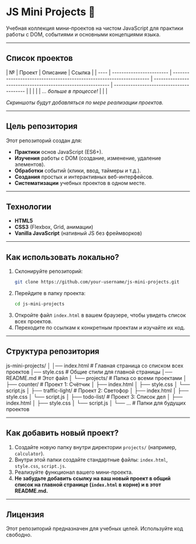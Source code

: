 # JS Mini Projects 🚀

Учебная коллекция мини-проектов на чистом JavaScript для практики работы с DOM, событиями и основными концепциями языка.

<!-- **👉 [Смотреть все проекты онлайн (GitHub Pages)](https://your-username.github.io/js-mini-projects/)** -->

---

## Список проектов

| №    | Проект                   | Описание                                                             | Ссылка                                                      |
| ---- | ------------------------ | -------------------------------------------------------------------- | ----------------------------------------------------------- | ---------------------------------------- |
| <!-- | 1                        | **Counter**                                                          | Простой счётчик с кнопками увеличения, уменьшения и сброса. | [Открыть](./projects/counter/index.html) |
| 2    | **Traffic Light**        | Визуализация работы светофора с автоматическим переключением цветов. | [Открыть](./projects/traffic-light/index.html)              |
| 3    | **To-Do List**           | Классический список задач с возможностью добавления и удаления.      | [Открыть](./projects/todo-list/index.html)                  | -->                                      |
|      | _... больше в процессе!_ |                                                                      |                                                             |

_Скриншоты будут добавляться по мере реализации проектов._

---

## Цель репозитория

Этот репозиторий создан для:

- **Практики** основ JavaScript (ES6+).
- **Изучения** работы с DOM (создание, изменение, удаление элементов).
- **Обработки** событий (клики, ввод, таймеры и т.д.).
- **Создания** простых и интерактивных веб-интерфейсов.
- **Систематизации** учебных проектов в одном месте.

---

## Технологии

- **HTML5**
- **CSS3** (Flexbox, Grid, анимации)
- **Vanilla JavaScript** (нативный JS без фреймворков)

---

## Как использовать локально?

1.  Склонируйте репозиторий:
    ```bash
    git clone https://github.com/your-username/js-mini-projects.git
    ```
2.  Перейдите в папку проекта:
    ```bash
    cd js-mini-projects
    ```
3.  Откройте файл `index.html` в вашем браузере, чтобы увидеть список всех проектов.
4.  Переходите по ссылкам к конкретным проектам и изучайте их код.

---

## Структура репозитория

js-mini-projects/
│
│── index.html # Главная страница со списком всех проектов
│── style.css # Общие стили для главной страницы
│── README.md # Этот файл
│
└── projects/ # Папка со всеми проектами
│
├── counter/ # Проект 1: Счётчик
│ ├── index.html
│ ├── style.css
│ └── script.js
│
├── traffic-light/ # Проект 2: Светофор
│ ├── index.html
│ ├── style.css
│ └── script.js
│
├── todo-list/ # Проект 3: Список дел
│ ├── index.html
│ ├── style.css
│ └── script.js
│
└── ... # Папки для будущих проектов

---

## Как добавить новый проект?

1.  Создайте новую папку внутри директории `projects/` (например, `calculator`).
2.  Внутри этой папки создайте стандартные файлы: `index.html`, `style.css`, `script.js`.
3.  Реализуйте функционал вашего мини-проекта.
4.  **Не забудьте добавить ссылку на ваш новый проект в общий список на главной странице (`index.html` в корне) и в этот README.md.**

---

## Лицензия

Этот репозиторий предназначен для учебных целей. Используйте код свободно.
